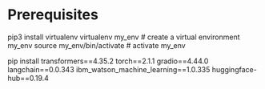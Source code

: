 # Prerequisites
pip3 install virtualenv 
virtualenv my_env # create a virtual environment my_env
source my_env/bin/activate # activate my_env

pip install transformers==4.35.2 torch==2.1.1 gradio==4.44.0 langchain==0.0.343 ibm_watson_machine_learning==1.0.335 huggingface-hub==0.19.4
